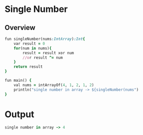 # Single Number
## Overview

```ruby
fun singleNumber(nums:IntArray):Int{
    var result = 0
    for(num in nums){
        result = result xor num
        //or result ^= num 
    }
    return result
}
```
```ruby
fun main() {
    val nums = intArrayOf(4, 1, 2, 1, 2)
    println("single number in array -> ${singleNumber(nums")  
}
```

# Output
```ruby
single number in array -> 4
```